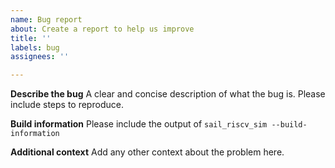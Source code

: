 ```yaml
---
name: Bug report
about: Create a report to help us improve
title: ''
labels: bug
assignees: ''

---
```


**Describe the bug**
A clear and concise description of what the bug is. Please include steps to reproduce.

**Build information**
Please include the output of `sail_riscv_sim --build-information`

**Additional context**
Add any other context about the problem here.
